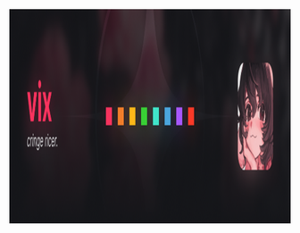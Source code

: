 <div align="center">
  <img height="384" src="https://raw.githubusercontent.com/Vixima/vixima/refs/heads/main/banner.png"  />
</div>
